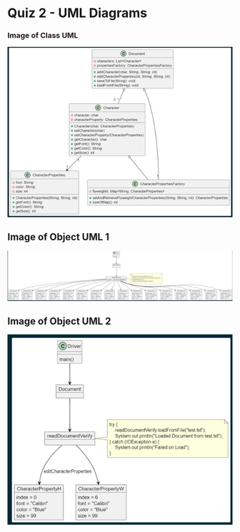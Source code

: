 # Quiz 2 - UML Diagrams

### Image of Class UML 
![image1](images\img1.png)

## Image of Object UML 1
![image2](images\img2.png)

## Image of Object UML 2
![image3](images\img3.png)

